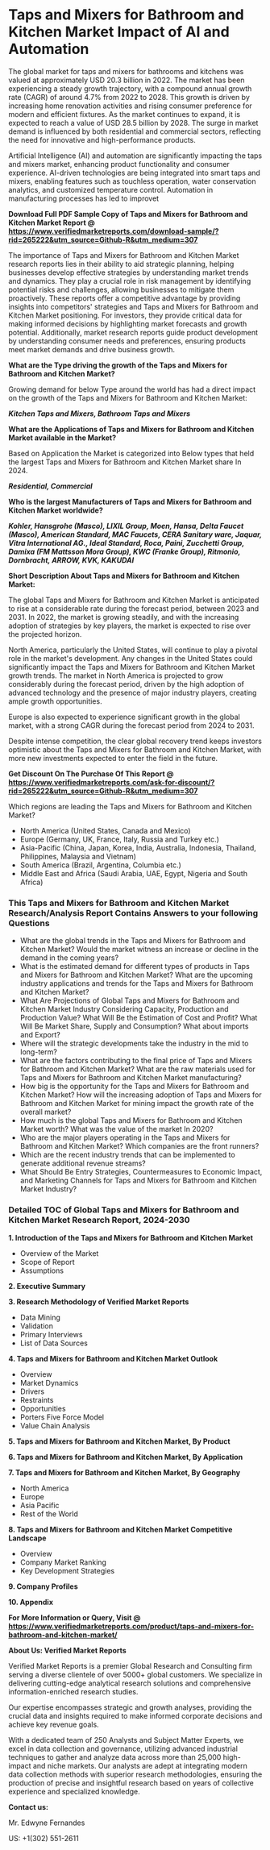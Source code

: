 <meta name="title" content="Global Taps and Mixers for Bathroom and Kitchen Market Impact of AI and Automation"><meta name="description" content="The global market for taps and mixers for bathrooms and kitchens was valued at approximately USD 20.3 billion in 2022. The market has been experiencing a steady growth"><meta name="title" content="Taps and Mixers for Bathroom and Kitchen Market Size, Share, Scope, Trends, Growth, Opportunities, Analysis, Forecast"><h1>Taps and Mixers for Bathroom and Kitchen Market Impact of AI and Automation</h1><p>The global market for taps and mixers for bathrooms and kitchens was valued at approximately USD 20.3 billion in 2022. The market has been experiencing a steady growth trajectory, with a compound annual growth rate (CAGR) of around 4.7% from 2022 to 2028. This growth is driven by increasing home renovation activities and rising consumer preference for modern and efficient fixtures. As the market continues to expand, it is expected to reach a value of USD 28.5 billion by 2028. The surge in market demand is influenced by both residential and commercial sectors, reflecting the need for innovative and high-performance products.</p><p>Artificial Intelligence (AI) and automation are significantly impacting the taps and mixers market, enhancing product functionality and consumer experience. AI-driven technologies are being integrated into smart taps and mixers, enabling features such as touchless operation, water conservation analytics, and customized temperature control. Automation in manufacturing processes has led to improvet</p><p id="" class=""><strong>Download Full PDF Sample Copy of Taps and Mixers for Bathroom and Kitchen Market Report @ <a href="https://www.verifiedmarketreports.com/download-sample/?rid=265222&utm_source=Github-R&utm_medium=307" target="_blank">https://www.verifiedmarketreports.com/download-sample/?rid=265222&utm_source=Github-R&utm_medium=307</a></strong></p><p>The importance of&nbsp;Taps and Mixers for Bathroom and Kitchen Market research reports lies in their ability to aid strategic planning, helping businesses develop effective strategies by understanding market trends and dynamics. They play a crucial role in risk management by identifying potential risks and challenges, allowing businesses to mitigate them proactively. These reports offer a competitive advantage by providing insights into competitors' strategies and Taps and Mixers for Bathroom and Kitchen Market positioning. For investors, they provide critical data for making informed decisions by highlighting market forecasts and growth potential. Additionally, market research reports guide product development by understanding consumer needs and preferences, ensuring products meet market demands and drive business growth.</p><p><strong>What are the&nbsp;Type driving the growth of the Taps and Mixers for Bathroom and Kitchen Market?</strong></p><p id="" class="">Growing demand for below Type around the world has had a direct impact on the growth of the Taps and Mixers for Bathroom and Kitchen Market:</p><em><strong>Kitchen Taps and Mixers, Bathroom Taps and Mixers</strong></em></p><strong>What are the&nbsp;Applications&nbsp;of Taps and Mixers for Bathroom and Kitchen Market available in the Market?</strong></p><p id="" class="">Based on Application the Market is categorized into Below types that held the largest Taps and Mixers for Bathroom and Kitchen Market share In 2024.</p><em><strong>Residential, Commercial</strong></em></p><strong>Who is the largest Manufacturers of Taps and Mixers for Bathroom and Kitchen Market worldwide?</strong></p><p><em><strong>Kohler, Hansgrohe (Masco), LIXIL Group, Moen, Hansa, Delta Faucet (Masco), American Standard, MAC Faucets, CERA Sanitary ware, Jaquar, Vitra International AG., Ideal Standard, Roca, Paini, Zucchetti Group, Damixa (FM Mattsson Mora Group), KWC (Franke Group), Ritmonio, Dornbracht, ARROW, KVK, KAKUDAI</strong></em></p><p id="" class=""><strong>Short Description About Taps and Mixers for Bathroom and Kitchen Market:</strong></p><p>The global Taps and Mixers for Bathroom and Kitchen Market is anticipated to rise at a considerable rate during the forecast period, between 2023 and 2031. In 2022, the market is growing steadily, and with the increasing adoption of strategies by key players, the market is expected to rise over the projected horizon.</p><p>North America, particularly the United States, will continue to play a pivotal role in the market's development. Any changes in the United States could significantly impact the Taps and Mixers for Bathroom and Kitchen Market growth trends. The market in North America is projected to grow considerably during the forecast period, driven by the high adoption of advanced technology and the presence of major industry players, creating ample growth opportunities.</p><p>Europe is also expected to experience significant growth in the global market, with a strong CAGR during the forecast period from 2024 to 2031.</p><p>Despite intense competition, the clear global recovery trend keeps investors optimistic about the Taps and Mixers for Bathroom and Kitchen Market, with more new investments expected to enter the field in the future.</p><p id="" class=""><strong>Get Discount On The Purchase Of This Report @ <a href="https://www.verifiedmarketreports.com/ask-for-discount/?rid=265222&utm_source=Github-R&utm_medium=307" target="_blank">https://www.verifiedmarketreports.com/ask-for-discount/?rid=265222&utm_source=Github-R&utm_medium=307</a></strong></p>Which regions are leading the Taps and Mixers for Bathroom and Kitchen Market?</p><ul><li>North America (United States, Canada and Mexico)</li><li>Europe (Germany, UK, France, Italy, Russia and Turkey etc.)</li><li>Asia-Pacific (China, Japan, Korea, India, Australia, Indonesia, Thailand, Philippines, Malaysia and Vietnam)</li><li>South America (Brazil, Argentina, Columbia etc.)</li><li>Middle East and Africa (Saudi Arabia, UAE, Egypt, Nigeria and South Africa)</li></ul><h3 id="" class="">This Taps and Mixers for Bathroom and Kitchen Market Research/Analysis Report Contains Answers to your following Questions</h3><ul><li>What are the global trends in the Taps and Mixers for Bathroom and Kitchen Market? Would the market witness an increase or decline in the demand in the coming years?</li><li>What is the estimated demand for different types of products in Taps and Mixers for Bathroom and Kitchen Market? What are the upcoming industry applications and trends for the Taps and Mixers for Bathroom and Kitchen Market?</li><li>What Are Projections of Global Taps and Mixers for Bathroom and Kitchen Market Industry Considering Capacity, Production and Production Value? What Will Be the Estimation of Cost and Profit? What Will Be Market Share, Supply and Consumption? What about imports and Export?</li><li>Where will the strategic developments take the industry in the mid to long-term?</li><li>What are the factors contributing to the final price of Taps and Mixers for Bathroom and Kitchen Market? What are the raw materials used for Taps and Mixers for Bathroom and Kitchen Market manufacturing?</li><li>How big is the opportunity for the Taps and Mixers for Bathroom and Kitchen Market? How will the increasing adoption of Taps and Mixers for Bathroom and Kitchen Market for mining impact the growth rate of the overall market?</li><li>How much is the global Taps and Mixers for Bathroom and Kitchen Market worth? What was the value of the market In 2020?</li><li>Who are the major players operating in the Taps and Mixers for Bathroom and Kitchen Market? Which companies are the front runners?</li><li>Which are the recent industry trends that can be implemented to generate additional revenue streams?</li><li>What Should Be Entry Strategies, Countermeasures to Economic Impact, and Marketing Channels for Taps and Mixers for Bathroom and Kitchen Market Industry?</li></ul><h3 id="" class="">Detailed TOC of Global Taps and Mixers for Bathroom and Kitchen Market Research Report, 2024-2030</h3><p id="" class=""><strong>1. Introduction of the Taps and Mixers for Bathroom and Kitchen Market</strong></p><ul><li>Overview of the Market</li><li>Scope of Report</li><li>Assumptions</li></ul><p id="" class=""><strong>2. Executive Summary</strong></p><p id="" class=""><strong>3. Research Methodology of Verified Market Reports</strong></p><ul><li>Data Mining</li><li>Validation</li><li>Primary Interviews</li><li>List of Data Sources</li></ul><p id="" class=""><strong>4. Taps and Mixers for Bathroom and Kitchen Market Outlook</strong></p><ul><li>Overview</li><li>Market Dynamics</li><li>Drivers</li><li>Restraints</li><li>Opportunities</li><li>Porters Five Force Model</li><li>Value Chain Analysis</li></ul><p id="" class=""><strong>5. Taps and Mixers for Bathroom and Kitchen Market, By Product</strong></p><p id="" class=""><strong>6. Taps and Mixers for Bathroom and Kitchen Market, By Application</strong></p><p id="" class=""><strong>7. Taps and Mixers for Bathroom and Kitchen Market, By Geography</strong></p><ul><li>North America</li><li>Europe</li><li>Asia Pacific</li><li>Rest of the World</li></ul><p id="" class=""><strong>8. Taps and Mixers for Bathroom and Kitchen Market Competitive Landscape</strong></p><ul><li>Overview</li><li>Company Market Ranking</li><li>Key Development Strategies</li></ul><p id="" class=""><strong>9. Company Profiles</strong></p><p id="" class=""><strong>10. Appendix</strong></p><p id="" class=""><strong>For More Information or Query, Visit @ <a href="https://www.verifiedmarketreports.com/product/taps-and-mixers-for-bathroom-and-kitchen-market/" target="_blank">https://www.verifiedmarketreports.com/product/taps-and-mixers-for-bathroom-and-kitchen-market/</a></strong></p><p id="" class=""><strong>About Us: Verified Market Reports</strong></p><p id="" class="">Verified Market Reports is a premier Global Research and Consulting firm serving a diverse clientele of over 5000+ global customers. We specialize in delivering cutting-edge analytical research solutions and comprehensive information-enriched research studies.</p><p id="" class="">Our expertise encompasses strategic and growth analyses, providing the crucial data and insights required to make informed corporate decisions and achieve key revenue goals.</p><p id="" class="">With a dedicated team of 250 Analysts and Subject Matter Experts, we excel in data collection and governance, utilizing advanced industrial techniques to gather and analyze data across more than 25,000 high-impact and niche markets. Our analysts are adept at integrating modern data collection methods with superior research methodologies, ensuring the production of precise and insightful research based on years of collective experience and specialized knowledge.</p><p id="" class=""><strong>Contact us:</strong></p><p id="" class="">Mr. Edwyne Fernandes</p><p id="" class="">US: +1(302) 551-2611</p>